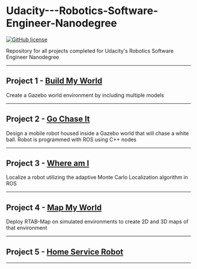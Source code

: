 
# Udacity---Robotics-Software-Engineer-Nanodegree

[![GitHub license](https://img.shields.io/bower/l/mi.svg?style=for-the-badge)](https://img.shields.io/bower/l/:packageName.svg)

Repository for all projects completed for Udacity's Robotics Software Engineer Nanodegree

___

## Project 1 - [Build My World](https://github.com/matthewashley1/Udacity---Robotics-Software-Engineer-Nanodegree/tree/master/Build%20My%20World)

Create a Gazebo world environment by including multiple models

___

## Project 2 - [Go Chase It](https://github.com/matthewashley1/Udacity---Robotics-Software-Engineer-Nanodegree/tree/master/Go%20Chase%20It)

Design a mobile robot housed inside a Gazebo world that will chase a white ball. Robot is programmed with ROS using C++ nodes

___

## Project 3 - [Where am I](https://github.com/matthewashley1/Udacity---Robotics-Software-Engineer-Nanodegree/tree/master/Where%20am%20I)

Localize a robot utilizing the adaptive Monte Carlo Localization algorithm in ROS

___

## Project 4 - [Map My World](https://github.com/matthewashley1/Udacity---Robotics-Software-Engineer-Nanodegree/tree/master/Map%20My%20World)

Deploy RTAB-Map on simulated environments to create 2D and 3D maps of that environment  

___

## Project 5 - [Home Service Robot]()

___